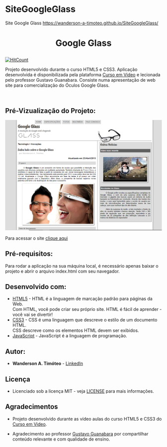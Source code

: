 # SiteGoogleGlass
Site Google Glass
https://wanderson-a-timoteo.github.io/SiteGoogleGlass/


# <p align="center">  &nbsp; Google Glass &nbsp;   </p>

[![HitCount](https://hits.dwyl.com/Wanderson-A-Timoteo/SiteGoogleGlass.svg)](https://github.com/Wanderson-A-Timoteo/SiteGoogleGlass)

<p align="justify">

  Projeto desenvolvido durante o curso HTML5 e CSS3. 
  Aplicação desenvolvida é disponibilizada pela plataforma [Curso em Video](https://www.cursoemvideo.com/) e lecionada pelo professor Gustavo Guanabara. Consiste numa apresentação de web site para comercialização do Óculos Google Glass.
</p> <br />

## Pré-Vizualização do Projeto:

![Preview](https://github.com/Wanderson-A-Timoteo/SiteGoogleGlass/blob/master/imagens/interface.png?raw=true)

Para acessar o site [clique aqui](https://wanderson-a-timoteo.github.io/SiteGoogleGlass/)


## Pré-requisitos:

Para rodar a aplicação na sua máquina local, é necessário apenas baixar o projeto e abrir o arquivo index.html com seu navegador.


## Desenvolvido com:

* [HTML5](https://www.w3schools.com/html/default.asp) - HTML é a linguagem de marcação padrão para páginas da Web. <br>
Com HTML, você pode criar seu próprio site.
HTML é fácil de aprender - você vai se divertir!
* [CSS3](https://www.w3schools.com/css/default.asp) - CSS é uma linguagem que descreve o estilo de um documento HTML.<br>
CSS descreve como os elementos HTML devem ser exibidos.
* [JavaScript](https://www.w3schools.com/js/default.asp) - JavaScript é a linguagem de programação.


## Autor:

* **Wanderson A. Timóteo** - [LinkedIn](https://www.linkedin.com/in/wanderson-a-timoteo/)


## Licença

* Licenciado sob a licença MIT - veja [LICENSE](LICENSE) para mais informações.

## Agradecimentos

* Projeto desenvolvido durante as vídeo aulas do curso HTML5 e CSS3 do [Curso em Video](https://www.cursoemvideo.com/). 

* Agradecimento ao professor [Gustavo Guanabara](https://github.com/gustavoguanabara) por compartilhar conteúdo relevante e com qualidade de ensino.




